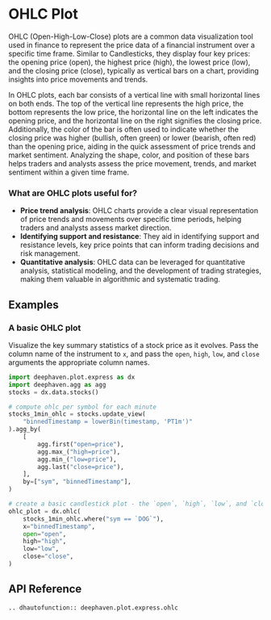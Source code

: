 # OHLC Plot

OHLC (Open-High-Low-Close) plots are a common data visualization tool used in finance to represent the price data of a financial instrument over a specific time frame. Similar to Candlesticks, they display four key prices: the opening price (open), the highest price (high), the lowest price (low), and the closing price (close), typically as vertical bars on a chart, providing insights into price movements and trends.

In OHLC plots, each bar consists of a vertical line with small horizontal lines on both ends. The top of the vertical line represents the high price, the bottom represents the low price, the horizontal line on the left indicates the opening price, and the horizontal line on the right signifies the closing price. Additionally, the color of the bar is often used to indicate whether the closing price was higher (bullish, often green) or lower (bearish, often red) than the opening price, aiding in the quick assessment of price trends and market sentiment. Analyzing the shape, color, and position of these bars helps traders and analysts assess the price movement, trends, and market sentiment within a given time frame.

### What are OHLC plots useful for?

- **Price trend analysis**: OHLC charts provide a clear visual representation of price trends and movements over specific time periods, helping traders and analysts assess market direction.
- **Identifying support and resistance**: They aid in identifying support and resistance levels, key price points that can inform trading decisions and risk management.
- **Quantitative analysis**: OHLC data can be leveraged for quantitative analysis, statistical modeling, and the development of trading strategies, making them valuable in algorithmic and systematic trading.

## Examples

### A basic OHLC plot

Visualize the key summary statistics of a stock price as it evolves. Pass the column name of the instrument to `x`, and pass the `open`, `high`, `low`, and `close` arguments the appropriate column names.

```python order=ohlc_plot,stocks_1min_ohlc,stocks
import deephaven.plot.express as dx
import deephaven.agg as agg
stocks = dx.data.stocks()

# compute ohlc per symbol for each minute
stocks_1min_ohlc = stocks.update_view(
    "binnedTimestamp = lowerBin(timestamp, 'PT1m')"
).agg_by(
    [
        agg.first("open=price"),
        agg.max_("high=price"),
        agg.min_("low=price"),
        agg.last("close=price"),
    ],
    by=["sym", "binnedTimestamp"],
)

# create a basic candlestick plot - the `open`, `high`, `low`, and `close` arguments must be specified
ohlc_plot = dx.ohlc(
    stocks_1min_ohlc.where("sym == `DOG`"),
    x="binnedTimestamp",
    open="open",
    high="high",
    low="low",
    close="close",
)
```

## API Reference
```{eval-rst}
.. dhautofunction:: deephaven.plot.express.ohlc
```
